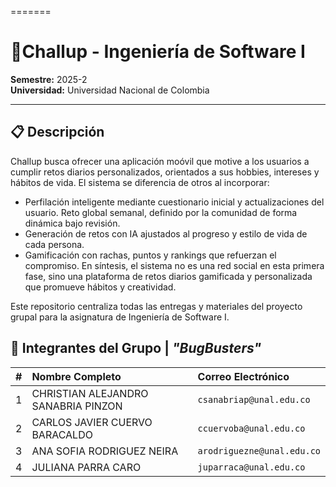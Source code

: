 
=======
# 🚀Challup - Ingeniería de Software I

**Semestre:** 2025-2  
**Universidad:** Universidad Nacional de Colombia

---

## 📋 Descripción 

Challup busca ofrecer una aplicación moóvil que motive a los usuarios a cumplir retos diarios personalizados, orientados a sus hobbies, intereses y hábitos de vida. El sistema se diferencia de otros al incorporar:
- Perfilación inteligente mediante cuestionario inicial y actualizaciones del usuario. Reto global semanal, definido por la comunidad de forma dinámica bajo revisión.
- Generación de retos con IA ajustados al progreso y estilo de vida de cada persona.
- Gamificación con rachas, puntos y rankings que refuerzan el compromiso.
En síntesis, el sistema no es una red social en esta primera fase, sino una plataforma de retos diarios gamificada y personalizada que promueve hábitos y creatividad.

Este repositorio centraliza todas las entregas y materiales del proyecto grupal para la asignatura de Ingeniería de Software I.

## 👥 Integrantes del Grupo | *"BugBusters"*

| # | Nombre Completo | Correo Electrónico |
| :-- | :--- | :--- |
| 1 | CHRISTIAN ALEJANDRO SANABRIA PINZON | `csanabriap@unal.edu.co` |
| 2 | CARLOS JAVIER CUERVO BARACALDO | `ccuervoba@unal.edu.co` |
| 3 | ANA SOFIA RODRIGUEZ NEIRA | `arodriguezne@unal.edu.co` |
| 4 | JULIANA PARRA CARO | `juparraca@unal.edu.co` |
